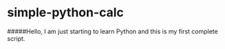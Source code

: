 # simple-python-calc
#####Hello, I am just starting to learn Python and this is my first complete script.


